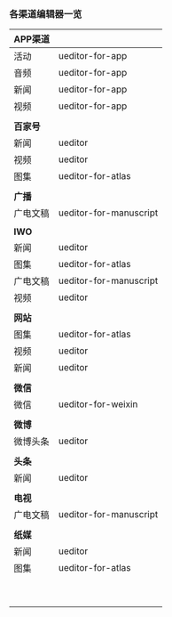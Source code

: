 ### 各渠道编辑器一览

| **APP渠道** |                        |
| ----------- | ---------------------- |
| 活动        | ueditor-for-app        |
| 音频        | ueditor-for-app        |
| 新闻        | ueditor-for-app        |
| 视频        | ueditor-for-app        |
|             |                        |
| **百家号**  |                        |
| 新闻        | ueditor                |
| 视频        | ueditor                |
| 图集        | ueditor-for-atlas      |
|             |                        |
| **广播**    |                        |
| 广电文稿    | ueditor-for-manuscript |
|             |                        |
| **IWO**     |                        |
| 新闻        | ueditor                |
| 图集        | ueditor-for-atlas      |
| 广电文稿    | ueditor-for-manuscript |
| 视频        | ueditor                |
|             |                        |
| **网站**    |                        |
| 图集        | ueditor-for-atlas      |
| 视频        | ueditor                |
| 新闻        | ueditor                |
|             |                        |
| **微信**    |                        |
| 微信        | ueditor-for-weixin     |
|             |                        |
| **微博**    |                        |
| 微博头条    | ueditor                |
|             |                        |
| **头条**    |                        |
| 新闻        | ueditor                |
|             |                        |
| **电视**    |                        |
| 广电文稿    | ueditor-for-manuscript |
|             |                        |
| **纸媒**    |                        |
| 新闻        | ueditor                |
| 图集        | ueditor-for-atlas      |
|             |                        |
|             |                        |
|             |                        |
|             |                        |
|             |                        |
|             |                        |
|             |                        |
|             |                        |
|             |                        |


